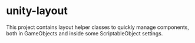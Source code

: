 # unity-layout
This project contains layout helper classes to quickly manage components, both in GameObjects and inside some ScriptableObject settings.
